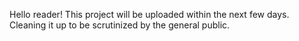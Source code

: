 Hello reader! This project will be uploaded within the next few days. Cleaning it up to be scrutinized by the general public. 

